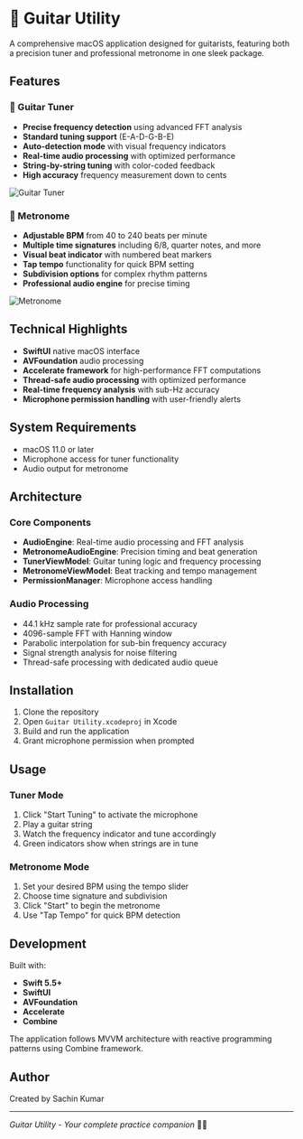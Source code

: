 # 🎸 Guitar Utility

A comprehensive macOS application designed for guitarists, featuring both a precision tuner and professional metronome in one sleek package.

## Features

### 🎵 Guitar Tuner
- **Precise frequency detection** using advanced FFT analysis
- **Standard tuning support** (E-A-D-G-B-E)
- **Auto-detection mode** with visual frequency indicators
- **Real-time audio processing** with optimized performance
- **String-by-string tuning** with color-coded feedback
- **High accuracy** frequency measurement down to cents

![Guitar Tuner](Publishing%20details/Screenshot%202025-08-21%20at%208.50.22%20PM.png)

### 🎼 Metronome
- **Adjustable BPM** from 40 to 240 beats per minute
- **Multiple time signatures** including 6/8, quarter notes, and more
- **Visual beat indicator** with numbered beat markers
- **Tap tempo** functionality for quick BPM setting
- **Subdivision options** for complex rhythm patterns
- **Professional audio engine** for precise timing

![Metronome](Publishing%20details/Screenshot%202025-08-21%20at%208.51.08%20PM.png)

## Technical Highlights

- **SwiftUI** native macOS interface
- **AVFoundation** audio processing
- **Accelerate framework** for high-performance FFT computations
- **Thread-safe audio processing** with optimized performance
- **Real-time frequency analysis** with sub-Hz accuracy
- **Microphone permission handling** with user-friendly alerts

## System Requirements

- macOS 11.0 or later
- Microphone access for tuner functionality
- Audio output for metronome

## Architecture

### Core Components
- **AudioEngine**: Real-time audio processing and FFT analysis
- **MetronomeAudioEngine**: Precision timing and beat generation
- **TunerViewModel**: Guitar tuning logic and frequency processing
- **MetronomeViewModel**: Beat tracking and tempo management
- **PermissionManager**: Microphone access handling

### Audio Processing
- 44.1 kHz sample rate for professional accuracy
- 4096-sample FFT with Hanning window
- Parabolic interpolation for sub-bin frequency accuracy
- Signal strength analysis for noise filtering
- Thread-safe processing with dedicated audio queue

## Installation

1. Clone the repository
2. Open `Guitar Utility.xcodeproj` in Xcode
3. Build and run the application
4. Grant microphone permission when prompted

## Usage

### Tuner Mode
1. Click "Start Tuning" to activate the microphone
2. Play a guitar string
3. Watch the frequency indicator and tune accordingly
4. Green indicators show when strings are in tune

### Metronome Mode
1. Set your desired BPM using the tempo slider
2. Choose time signature and subdivision
3. Click "Start" to begin the metronome
4. Use "Tap Tempo" for quick BPM detection

## Development

Built with:
- **Swift 5.5+**
- **SwiftUI**
- **AVFoundation**
- **Accelerate**
- **Combine**

The application follows MVVM architecture with reactive programming patterns using Combine framework.

## Author

Created by Sachin Kumar

---

*Guitar Utility - Your complete practice companion* 🎸🎼